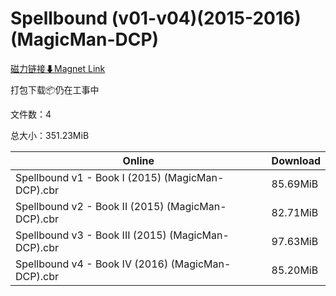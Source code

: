 # Spellbound (v01-v04)(2015-2016)(MagicMan-DCP)

[磁力链接⬇Magnet Link](magnet:?xt=urn:btih:bae155dd83e6d407f41e99376a2c9870dedf9f3f&dn=Spellbound%20%28v01-v04%29%282015-2016%29%28MagicMan-DCP%29)

打包下载📦仍在工事中

文件数：4

总大小：351.23MiB

Online | Download
--- | ---
Spellbound v1 - Book I (2015) (MagicMan-DCP).cbr | 85.69MiB
Spellbound v2 - Book II (2015) (MagicMan-DCP).cbr | 82.71MiB
Spellbound v3 - Book III (2015) (MagicMan-DCP).cbr | 97.63MiB
Spellbound v4 - Book IV (2016) (MagicMan-DCP).cbr | 85.20MiB